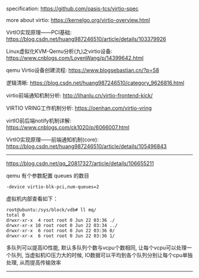 
specification: https://github.com/oasis-tcs/virtio-spec

more about virtio: https://kernelgo.org/virtio-overview.html

VirtIO实现原理——PCI基础: https://blog.csdn.net/huang987246510/article/details/103379926

Linux虚拟化KVM-Qemu分析(九)之virtio设备: https://www.cnblogs.com/LoyenWang/p/14399642.html

qemu Virtio设备创建流程: https://www.blogsebastian.cn/?p=58



逻辑清晰: https://blog.csdn.net/huang987246510/category_9626816.html


virtio前端通知机制分析: http://lihanlu.cn/virtio-frontend-kick/

VIRTIO VRING工作机制分析: https://oenhan.com/virtio-vring

virtIO前后端notify机制详解: https://www.cnblogs.com/ck1020/p/6066007.html

VirtIO实现原理——前端通知机制(core): https://blog.csdn.net/huang987246510/article/details/105496843




---

https://blog.csdn.net/qq_20817327/article/details/106655211

qemu 有个参数配置 queues 的数目

```
-device virtio-blk-pci,num-queues=2
```

虚拟机内部查看如下：

```
root@ubuntu:/sys/block/vdb# ll mq/
total 0
drwxr-xr-x  4 root root 0 Jun 22 03:36 ./
drwxr-xr-x 10 root root 0 Jun 22 03:34 ../
drwxr-xr-x  6 root root 0 Jun 22 03:36 0/
drwxr-xr-x  6 root root 0 Jun 22 03:36 1/
```

多队列可以提高IO性能, 默认多队列个数与vcpu个数相同, 让每个vcpu可以处理一个队列, 当虚拟机IO压力大的时候, IO数据可以平均到各个队列分别让每个cpu单独处理, 从而提高传输效率

---

